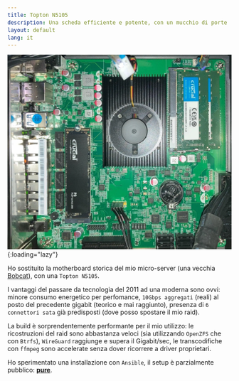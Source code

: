```yaml
---
title: Topton N5105
description: Una scheda efficiente e potente, con un mucchio di porte
layout: default
lang: it
---
```


![2023-08-20-Topton-N5105](/images/2023-08-20-Motherboard.webp){:loading="lazy"}

Ho sostituito la motherboard storica del mio micro-server (una vecchia [Bobcat](https://en.wikipedia.org/wiki/Bobcat_(microarchitecture))), con una `Topton N5105`.

I vantaggi del passare da tecnologia del 2011 ad una moderna sono ovvi:
minore consumo energetico per perfomance,
`10Gbps aggregati` (reali) al posto del precedente gigabit (teorico e mai raggiunto),
presenza di `6 connettori sata` già predisposti (dove posso spostare il mio raid).

La build è sorprendentemente performante per il mio utilizzo:
le ricostruzioni del raid sono abbastanza veloci (sia utilizzando `OpenZFS` che con `Btrfs`),
`WireGuard` raggiunge e supera il Gigabit/sec,
le transcodifiche con `ffmpeg` sono accelerate senza dover ricorrere a driver proprietari.

Ho sperimentato una installazione con `Ansible`, il setup è parzialmente pubblico: [**pure**](https://github.com/tgragnato/pure).
